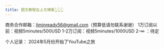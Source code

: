 ```yaml
---
title: 图文教程在上方博客👆👆👆
---
```

商务合作邮箱：liminready56@gmail.com（预算低请勿联系谢谢）
1万订阅以前：视频5minutes/500USD
1-2万订阅：视频5minutes/1000USD
2-∞ ：待定




个人记录：
2024年5月份开始了YouTube之旅